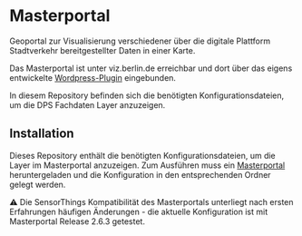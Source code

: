 # Masterportal

Geoportal zur Visualisierung verschiedener über die digitale Plattform Stadtverkehr bereitgestellter Daten in einer Karte.

Das Masterportal ist unter viz.berlin.de erreichbar und dort über das eigens entwickelte [Wordpress-Plugin](https://github.com/digitale-plattform-stadtverkehr-berlin/masterportal-wordpress) eingebunden.

In diesem Repository befinden sich die benötigten Konfigurationsdateien, um die DPS Fachdaten Layer anzuzeigen.

## Installation

Dieses Repository enthält die benötigten Konfigurationsdateien, um die Layer im Masterportal anzuzeigen. Zum Ausführen muss ein [Masterportal](https://bitbucket.org/geowerkstatt-hamburg/masterportal/) heruntergeladen und die Konfiguration in den entsprechenden Ordner gelegt werden.

:warning: Die SensorThings Kompatibilität des Masterportals unterliegt nach ersten Erfahrungen häufigen Änderungen - die aktuelle Konfiguration ist mit Masterportal Release 2.6.3 getestet.
